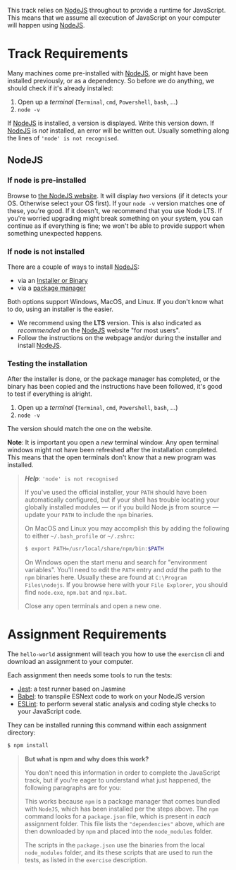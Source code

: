 This track relies on [NodeJS][web-nodejs] throughout to provide a runtime for 
JavaScript. This means that we assume all execution of JavaScript on your 
computer will happen using [NodeJS][web-nodejs]. 

# Track Requirements

Many machines come pre-installed with [NodeJS][web-nodejs], or might have been
installed previously, or as a dependency. So before we do anything, we should
check if it's already installed:

1. Open up a _terminal_ (`Terminal`, `cmd`,  `Powershell`, `bash`, ...)
1. `node -v`

If [NodeJS][web-nodejs] is installed, a version is displayed. Write this version
down. If [NodeJS][web-nodejs] is _not_ installed, an error will be written out.
Usually something along the lines of `'node' is not recognised`.

## NodeJS

### If node is pre-installed

Browse to [the NodeJS website][web-nodejs]. It will display _two_ versions (if 
it detects your OS. Otherwise select your OS first). If your `node -v` version
matches one of these, you're good. If it doesn't, we recommend that you use
Node LTS. If you're worried upgrading might break something on your system, you
can continue as if everything is fine; we won't be able to provide support when
something unexpected happens.

### If node is not installed

There are a couple of ways to install [NodeJS][web-nodejs]:

* via an [Installer or Binary][web-nodejs-download]
* via a [package manager][web-nodejs-package]

Both options support Windows, MacOS, and Linux. If you don't know what to do,
using an installer is the easier.

- We recommend using the **LTS** version. This is also indicated as _recommended_
on the [NodeJS][web-nodejs] website "for most users". 
- Follow the instructions on the webpage and/or during the installer and install
[NodeJS][web-nodejs].

### Testing the installation

After the installer is done, or the package manager has completed, or the binary
has been copied and the instructions have been followed, it's good to test if
everything is alright.

1. Open up a _terminal_ (`Terminal`, `cmd`,  `Powershell`, `bash`, ...)
1. `node -v`

The version should match the one on the website.

**Note**: It is important you open a _new_ terminal window. Any open terminal
windows might not have been refreshed after the installation completed. This
means that the open terminals don't know that a new program was installed.

> _**Help**_: `'node' is not recognised`
>
> If you've used the official installer, your `PATH` should have been
> automatically configured, but if your shell has trouble locating your globally
> installed modules &mdash; or if you build Node.js from source &mdash; update 
> your `PATH` to include the `npm` binaries.
>
> On MacOS and Linux you may accomplish this by adding the following to either
> `~/.bash_profile` or `~/.zshrc`:
> 
> ```bash
> $ export PATH=/usr/local/share/npm/bin:$PATH
> ```
>
> On Windows open the start menu and search for "environment variables". You'll
> need to edit the `PATH` entry and _add_ the path to the `npm` binaries here.
> Usually these are found at `C:\Program Files\nodejs`. If you browse here with
> your `File Explorer`, you should find `node.exe`, `npm.bat` and `npx.bat`.
>
>
> Close any open terminals and open a new one.

# Assignment Requirements

The `hello-world` assignment will teach you how to use the `exercism` cli and
download an assignment to your computer. 

Each assignment then needs some tools to run the tests:

* [Jest][web-jest]: a test runner based on Jasmine
* [Babel][web-babel]: to transpile ESNext code to work on your NodeJS version
* [ESLint][web-eslint]: to perform several static analysis and coding style 
checks to your JavaScript code.

They can be installed running this command within each assignment directory:

```bash
$ npm install
```

> **But what is npm and why does this work?**
>
> You don't need this information in order to complete the JavaScript track, but
> if you're eager to understand what just happened, the following paragraphs are
> for you:
>
> This works because `npm` is a package manager that comes bundled with 
> `NodeJS`, which has been installed per the steps above. The `npm` command 
> looks for a `package.json` file, which is present in _each_ assignment folder.
> This file lists the `"dependencies"` above, which are then downloaded by `npm`
> and placed into the `node_modules` folder.
>
> The scripts in the `package.json` use the binaries from the local 
> `node_modules` folder, and its these scripts that are used to run the tests,
> as listed in the `exercise` description.

[web-nodejs]: https://nodejs.org/
[web-nodejs-download]: https://nodejs.org/en/download/
[web-nodejs-package]: https://nodejs.org/en/download/package-manager/
[web-jest]: https://facebook.github.io/jest/
[web-babel]: https://babeljs.io/
[web-eslint]: http://eslint.org/